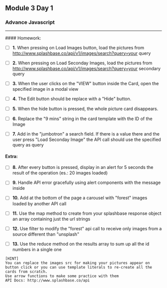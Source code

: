 ## Module 3 Day 1

### Advance Javascript

<hr/>
#### Homework:

- [ ] **1.**
      When pressing on Load Images button, load the pictures from http://www.splashbase.co/api/v1/images/search?query=your query

- [ ] **2.**
      When pressing on Load Seconday Images, load the pictures from http://www.splashbase.co/api/v1/images/search?query=your secondary query

- [ ] **3.**
      When the user clicks on the "VIEW" button inside the Card, open the specified image in a modal view

- [ ] **4.**
      The Edit button should be replace with a "Hide" button.

- [ ] **5.**
      When the hide button is pressed, the whole picture card disappears.

- [ ] **6.**
      Replace the "9 mins" string in the card template with the ID of the Image

- [ ] **7.**
      Add in the "jumbotron" a search field. If there is a value there and the user press "Load Seconday Image" the API call should use the specified query as query

#### Extra:

- [ ] **8.**
      After every button is pressed, display in an alert for 5 seconds the result of the operation (es.: 20 images loaded)

- [ ] **9.**
      Handle API error gracefully using alert components with the message inside

- [ ] **10.**
      Add at the bottom of the page a carousel with "forest" images loaded by another API call

- [ ] **11.**
      Use the map method to create from your splashbase response object an array containing just the url strings

- [ ] **12.**
      Use filter to modify the "forest" api call to receive only images from a source different than "unsplash"

- [ ] **13.**
      Use the reduce method on the results array to sum up all the id numbers in a single one

```
[HINT]
You can replace the images src for making your pictures appear on button click or you can use template literals to re-create all the cards from scratch.
Use arrow functions to make some practice with them
API Docs: http://www.splashbase.co/api
```
